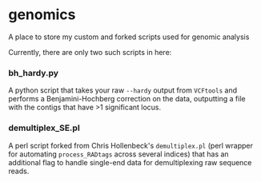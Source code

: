 # genomics

A place to store my custom and forked scripts used for genomic analysis

Currently, there are only two such scripts in here:

### bh_hardy.py
A python script that takes your raw `--hardy` output from `VCFtools` and performs a Benjamini-Hochberg correction on the data, outputting a file with the contigs that have >1 significant locus. 

### demultiplex_SE.pl
A perl script forked from Chris Hollenbeck's `demultiplex.pl` (perl wrapper for automating `process_RADtags` across several indices) that has an additional flag to handle single-end data for demultiplexing raw sequence reads. 
